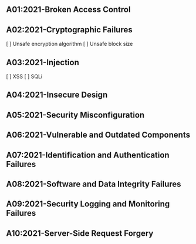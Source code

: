 ## A01:2021-Broken Access Control

## A02:2021-Cryptographic Failures
[ ] Unsafe encryption algorithm
[ ] Unsafe block size

## A03:2021-Injection
[ ] XSS
[ ] SQLi

## A04:2021-Insecure Design

## A05:2021-Security Misconfiguration

## A06:2021-Vulnerable and Outdated Components

## A07:2021-Identification and Authentication Failures

## A08:2021-Software and Data Integrity Failures

## A09:2021-Security Logging and Monitoring Failures

## A10:2021-Server-Side Request Forgery